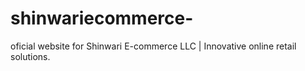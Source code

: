 # shinwariecommerce-
oficial website for Shinwari E-commerce LLC | Innovative online retail solutions.
